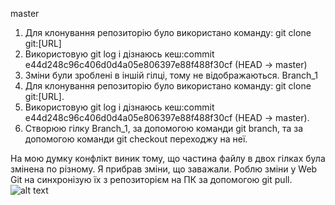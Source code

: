 master
1. Для клонування репозиторію було використано команду: git clone git:[URL]
2. Використовую git log і дізнаюсь кеш:commit e44d248c96c406d0d4a05e806397e88f488f30cf (HEAD -> master)
3. Зміни були зроблені в іншій гілці, тому не відображаються.
Branch_1
1. Для клонування репозиторію було використано команду: git clone git:[URL].
2. Використовую git log і дізнаюсь кеш:commit e44d248c96c406d0d4a05e806397e88f488f30cf (HEAD -> master).
3. Створюю гілку Branch_1, за допомогою команди git branch, та  за допомогою команди git checkout переходжу на неї.

На мою думку конфлікт виник тому, що частина файлу в двох гілках була змінена по різному. Я прибрав зміни, що заважали.
Роблю зміни у Web Git на синхронізую їх з репозиторієм на ПК за допомогою git pull.
![alt text](https://image.spreadshirtmedia.com/image-server/v1/mp/compositions/T127A1MPA215PT21X9Y6D1020474073FS730Cx000000/views/1,width=550,height=550,appearanceId=1,backgroundColor=FFFFFF,noPt=true,version=1565213902/heavy-metal-skull-with-devil-horns-hand-small-buttons.jpg)